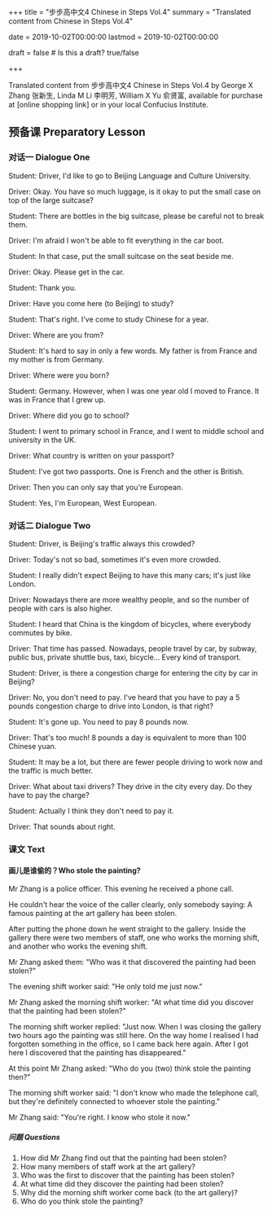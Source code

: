 +++
title = "步步高中文4 Chinese in Steps Vol.4"
summary = "Translated content from Chinese in Steps Vol.4"

date = 2019-10-02T00:00:00
lastmod = 2019-10-02T00:00:00

draft = false  # Is this a draft? true/false

+++

Translated content from 步步高中文4 Chinese in Steps Vol.4 by George X Zhang 张新生, Linda M Li 李明芳, William X Yu 俞贤富, available for purchase at [online shopping link] or in your local Confucius Institute.

## 预备课 Preparatory Lesson

### 对话一 Dialogue One

Student: Driver, I'd like to go to Beijing Language and Culture University.

Driver: Okay. You have so much luggage, is it okay to put the small case on top of the large suitcase?

Student: There are bottles in the big suitcase, please be careful not to break them.

Driver: I'm afraid I won't be able to fit everything in the car boot.

Student: In that case, put the small suitcase on the seat beside me.

Driver: Okay. Please get in the car.

Student: Thank you.

Driver: Have you come here (to Beijing) to study?

Student: That's right. I've come to study Chinese for a year.

Driver: Where are you from?

Student: It's hard to say in only a few words. My father is from France and my mother is from Germany.

Driver: Where were you born?

Student: Germany. However, when I was one year old I moved to France. It was in France that I grew up.

Driver: Where did you go to school?

Student: I went to primary school in France, and I went to middle school and university in the UK.

Driver: What country is written on your passport?

Student: I've got two passports. One is French and the other is British.

Driver: Then you can only say that you're European.

Student: Yes, I'm European, West European.

### 对话二 Dialogue Two

Student: Driver, is Beijing's traffic always this crowded?

Driver: Today's not so bad, sometimes it's even more crowded.

Student: I really didn't expect Beijing to have this many cars; it's just like London.

Driver: Nowadays there are more wealthy people, and so the number of people with cars is also higher.

Student: I heard that China is the kingdom of bicycles, where everybody commutes by bike.

Driver: That time has passed. Nowadays, people travel by car, by subway, public bus, private shuttle bus, taxi, bicycle... Every kind of transport.

Student: Driver, is there a congestion charge for entering the city by car in Beijing?

Driver: No, you don't need to pay. I've heard that you have to pay a 5 pounds congestion charge to drive into London, is that right?

Student: It's gone up. You need to pay 8 pounds now.

Driver: That's too much! 8 pounds a day is equivalent to more than 100 Chinese yuan.

Student: It may be a lot, but there are fewer people driving to work now and the traffic is much better.

Driver: What about taxi drivers? They drive in the city every day. Do they have to pay the charge?

Student: Actually I think they don't need to pay it.

Driver: That sounds about right.

### 课文 Text

#### 画儿是谁偷的？Who stole the painting?

Mr Zhang is a police officer. This evening he received a phone call. 

He couldn't hear the voice of the caller clearly, only somebody saying: A famous painting at the art gallery has been stolen.

After putting the phone down he went straight to the gallery. Inside the gallery there were two members of staff, one who works the morning shift, and another who works the evening shift.

Mr Zhang asked them: "Who was it that discovered the painting had been stolen?"

The evening shift worker said: "He only told me just now."

Mr Zhang asked the morning shift worker: "At what time did you discover that the painting had been stolen?"

The morning shift worker replied: "Just now. When I was closing the gallery two hours ago the painting was still here. 
On the way home I realised I had forgotten something in the office, so I came back here again.
After I got here I discovered that the painting has disappeared."

At this point Mr Zhang asked: "Who do you (two) think stole the painting then?"

The morning shift worker said: "I don't know who made the telephone call, but they're definitely connected to whoever stole the painting."

Mr Zhang said: "You're right. I know who stole it now."

##### 问题 Questions

1. How did Mr Zhang find out that the painting had been stolen?
2. How many members of staff work at the art gallery?
3. Who was the first to discover that the painting has been stolen?
4. At what time did they discover the painting had been stolen?
5. Why did the morning shift worker come back (to the art gallery)?
6. Who do you think stole the painting?


